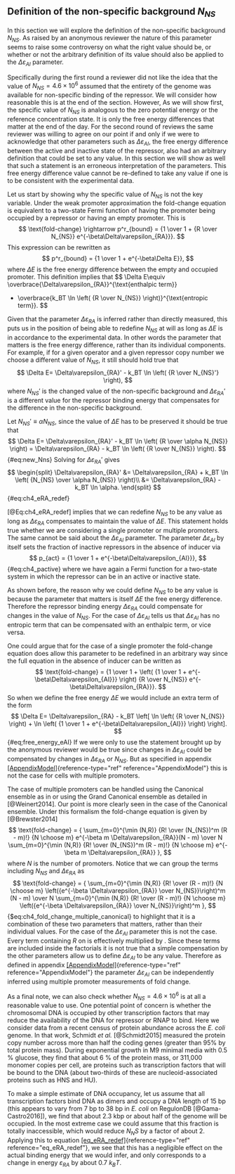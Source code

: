 ## Definition of the non-specific background $N_{NS}$

In this section we will explore the definition of the non-specific background
$N_{NS}$. As raised by an anonymous reviewer the nature of this parameter seems
to raise some controversy on what the right value should be, or whether or not
the arbitrary definition of its value should also be applied to the
$\Delta\varepsilon_{AI}$ parameter.

Specifically during the first round a reviewer did not like the idea that the
value of $N_{NS} = 4.6 \times 10^6$ assumed that the entirety of the genome was
available for non-specific binding of the repressor. We will consider how
reasonable this is at the end of the section. However, As we will show first,
the specific value of $N_{NS}$ is analogous to the zero potential energy or the
reference concentration state. It is only the free energy differences that
matter at the end of the day. For the second round of reviews the same reviewer
was willing to agree on our point if and only if we were to acknowledge that
other parameters such as $\Delta\varepsilon_{AI}$, the free energy difference
between the active and inactive state of the repressor, also had an arbitrary
definition that could be set to any value. In this section we will show as well
that such a statement is an erroneous interpretation of the parameters. This
free energy difference value cannot be re-defined to take any value if one is to
be consistent with the experimental data.

Let us start by showing why the specific value of $N_{NS}$ is not the key
variable. Under the weak promoter approximation the fold-change equation is
equivalent to a two-state Fermi function of having the promoter being occupied
by a repressor or having an empty promoter. This is
$$
\text{fold-change} \rightarrow p^r_{bound} = {1 \over 1 +
{R \over N_{NS}} e^{-\beta\Delta\varepsilon_{RA}}}.
$$ 
This expression can be rewritten as
$$
p^r_{bound} = {1 \over 1 + e^{-\beta\Delta E}},
$$
where $\Delta E$ is the free energy difference between the empty and occupied
promoter. This definition implies that
$$
\Delta E\equiv \overbrace{\Delta\varepsilon_{RA}}^{\text{enthalpic term}}
  - \overbrace{k_BT \ln \left( {R \over N_{NS}} \right)}^{\text{entropic term}}.
$$

Given that the parameter $\Delta\varepsilon_{RA}$ is inferred rather than
directly measured, this puts us in the position of being able to redefine
$N_{NS}$ at will as long as $\Delta E$ is in accordance to the experimental
data. In other words the parameter that matters is the free energy difference,
rather than its individual components. For example, if for a given operator and
a given repressor copy number we choose a different value of $N_{NS}$, it still
should hold true that
$$
\Delta E= \Delta\varepsilon_{RA}' - k_BT \ln \left( {R \over N_{NS}'} \right),
$$
where $N_{NS}'$ is the changed value of the non-specific background and
$\Delta\varepsilon_{RA}'$ is a different value for the repressor binding energy
that compensates for the difference in the non-specific background.

Let $N_{NS}' \equiv \alpha N_{NS}$, since the value of $\Delta E$ has to be
preserved it should be true that
$$
\Delta E= \Delta\varepsilon_{RA}' - 
k_BT \ln \left( {R \over \alpha N_{NS}} \right)
= \Delta\varepsilon_{RA} - k_BT \ln \left( {R \over N_{NS}} \right).
$${#eq:new_Nns}
Solving for $\Delta\varepsilon_{RA}'$ gives 
$$
\begin{split}
\Delta\varepsilon_{RA}' &= \Delta\varepsilon_{RA} + 
k_BT \ln \left( {N_{NS} \over \alpha N_{NS}} \right)\\
&= \Delta\varepsilon_{RA} - k_BT \ln \alpha.
\end{split}
$${#eq:ch4_eRA_redef}

[@Eq:ch4_eRA_redef] implies that we can redefine $N_{NS}$ to be any value as long as
$\Delta\varepsilon_{RA}$ compensates to maintain the value of $\Delta E$. This
statement holds true whether we are considering a single promoter or multiple
promoters. The same cannot be said about the $\Delta\varepsilon_{AI}$ parameter.
The parameter $\Delta\varepsilon_{AI}$ by itself sets the fraction of inactive
repressors in the absence of inducer via
$$
p_{act} = {1 \over 1 + e^{-\beta\Delta\varepsilon_{AI}}},
$${#eq:ch4_pactive}
where we have again a Fermi function for a two-state system in which the
repressor can be in an active or inactive state.

As shown before, the reason why we could define $N_{NS}$ to be any value is
because the parameter that matters is itself $\Delta E$ the free energy
difference. Therefore the repressor binding energy $\Delta\varepsilon_{RA}$
could compensate for changes in the value of $N_{NS}$. For the case of
$\Delta\varepsilon_{AI}$ tells us that $\Delta\varepsilon_{AI}$ has no entropic
term that can be compensated with an enthalpic term, or vice versa.

One could argue that for the case of a single promoter the fold-change equation
does allow this parameter to be redefined in an arbitrary way since the full
equation in the absence of inducer can be written as
$$
\text{fold-change} = {1 \over
1 + \left( {1 \over 1 + e^{-\beta\Delta\varepsilon_{AI}}} \right)
{R \over N_{NS}} e^{-\beta\Delta\varepsilon_{RA}}}.
$$ 
So when we define the free energy $\Delta E$ we would include an extra term of
the form
$$
\Delta E= \Delta\varepsilon_{RA} - 
k_BT \left[ \ln \left( {R \over N_{NS}} \right) +
\ln \left( {1 \over 1 + e^{-\beta\Delta\varepsilon_{AI}}} \right) \right].
$${#eq;free_energy_eAI}
If we were only to use the statement brought up by the anonymous reviewer would
be true since changes in $\Delta\varepsilon_{AI}$ could be compensated by
changes in $\Delta\varepsilon_{RA}$ or $N_{NS}$. But as specified in appendix
[\[AppendixModel\]](#AppendixModel){reference-type="ref"
reference="AppendixModel"} this is not the case for cells with multiple
promoters.

The case of multiple promoters can be handled using the Canonical ensemble as in
or using the Grand Canonical ensemble as detailed in [@Weinert2014]. Our point
is more clearly seen in the case of the Canonical ensemble. Under this formalism
the fold-change equation is given by [@Brewster2014]
$$
\text{fold-change} = {
\sum_{m=0}^{\min (N,R)} {R! \over (N_{NS})^m (R - m)!}
{N \choose m} e^{-\beta m \Delta\varepsilon_{RA}}(N - m)
\over
N \sum_{m=0}^{\min (N,R)} {R! \over (N_{NS})^m (R - m)!}
{N \choose m} e^{-\beta m \Delta\varepsilon_{RA}}
},
$$ 
where $N$ is the number of promoters. Notice that we can group the terms
including $N_{NS}$ and $\Delta\varepsilon_{RA}$ as 
$$
\text{fold-change} = {
\sum_{m=0}^{\min (N,R)} {R! \over (R - m)!}
{N \choose m} \left({e^{-\beta \Delta\varepsilon_{RA}} \over N_{NS}}\right)^m (N - m)
\over
N \sum_{m=0}^{\min (N,R)} {R! \over (R - m)!}
{N \choose m} \left({e^{-\beta \Delta\varepsilon_{RA}} \over N_{NS}}\right)^m
},
$${$eq:ch4_fold_change_multiple_canonical}
to highlight that it is a combination of these two parameters that matters,
rather than their individual values. For the case of the
$\Delta\varepsilon_{AI}$ parameter this is not the case. Every term containing
$R$ on is effectively multiplied by . Since these terms are included inside the
factorials it is not true that a simple compensation by the other parameters
allow us to define $\Delta\varepsilon_{AI}$ to be any value. Therefore as
defined in appendix [\[AppendixModel\]](#AppendixModel){reference-type="ref"
reference="AppendixModel"} the parameter $\Delta\varepsilon_{AI}$ can be
independently inferred using multiple promoter measurements of fold change.

As a final note, we can also check whether $N_{NS} = 4.6 \times 10^6$ is at all
a reasonable value to use. One potential point of concern is whether the
chromosomal DNA is occupied by other transcription factors that may reduce the
availability of the DNA for repressor or RNAP to bind. Here we consider data
from a recent census of protein abundance across the *E. coli* genome. In that
work, Schmidt *et al.* [@Schmidt2015] measured the protein copy number across
more than half the coding genes (greater than 95% by total protein mass). During
exponential growth in M9 minimal media with 0.5 % glucose, they find that about
6 % of the protein mass, or 311,000 monomer copies per cell, are proteins such
as transcription factors that will be bound to the DNA (about two-thirds of
these are nucleoid-associated proteins such as HNS and HU).

To make a simple estimate of DNA occupancy, let us assume that all transcription
factors bind DNA as dimers and occupy a DNA length of 15 bp (this appears to
vary from 7 bp to 38 bp in *E. coli* on RegulonDB [@Gama-Castro2016]), we find
that about 2.3 kbp or about half of the genome will be occupied. In the most
extreme case we could assume that this fraction is totally inaccessible, which
would reduce $N_NS$ by a factor of about $2$. Applying this to equation
[\[eq_eRA_redef\]](#eq_eRA_redef){reference-type="ref"
reference="eq_eRA_redef"}, we see that this has a negligible effect on the
actual binding energy that we would infer, and only corresponds to a change in
energy $\varepsilon_{RA}$ by about 0.7 $k_B T$.
